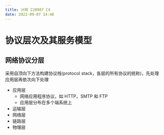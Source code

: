 ```yaml
---
title: 计网 220907 C4
date: 2022-09-07 14:48
---
```

# 协议层次及其服务模型
## 网络协议分层
采用自顶向下方法构建协议栈(protocol stack，各层的所有协议的统称)，先处理应用层再依次向下处理
- 应用层
    - 网络应用程序协议，如 HTTP，SMTP 和 FTP
    - 应用层分布在多个端系统上
- 运输层
- 网络层
- 链路层
- 物理层